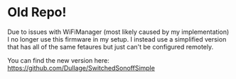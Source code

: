 # Old Repo!
Due to issues with WiFiManager (most likely caused by my implementation) I no longer use this firmware in my setup. I instead use a simplified version that has all of the same fetaures but just can't be configured remotely.

You can find the new version here: https://github.com/Dullage/SwitchedSonoffSimple
